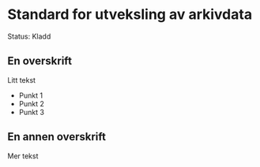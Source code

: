 # Standard for utveksling av arkivdata

Status: Kladd

## En overskrift
Litt tekst

- Punkt 1
- Punkt 2
- Punkt 3

## En annen overskrift
Mer tekst
